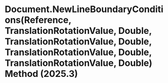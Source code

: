 # Document.NewLineBoundaryConditions(Reference, TranslationRotationValue, Double, TranslationRotationValue, Double, TranslationRotationValue, Double, TranslationRotationValue, Double) Method (2025.3)

﻿